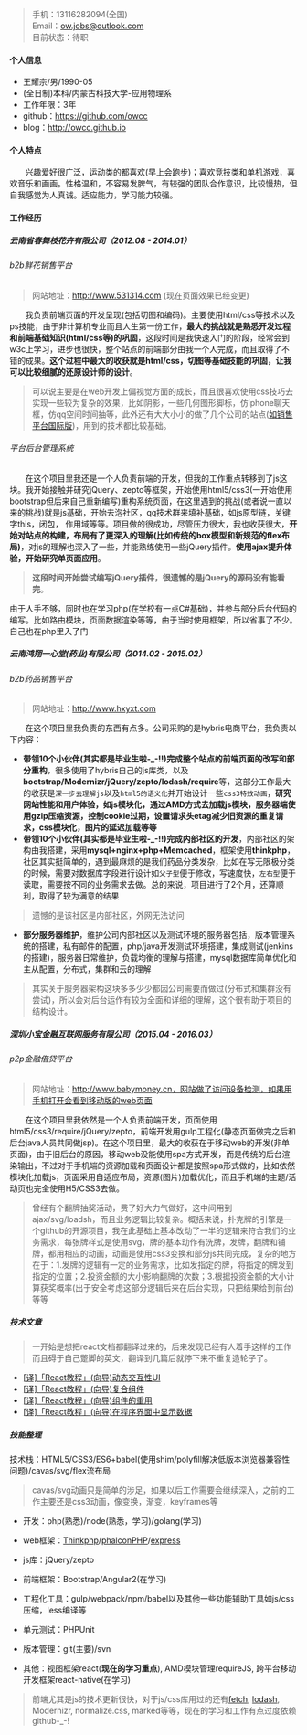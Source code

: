 <!--begin
"title":"我的个人简历",
"subtitle":"A knight of The Republic",
"bgphoto":"#6f0",
"publishtime":"2016/02/15",
"category":"",
"preview":""
end-->

>   手机：13116282094(全国)  
>   Email：ow.jobs@outlook.com  
>   目前状态：待职

#### 个人信息
+ 王耀宗/男/1990-05  
+ (全日制)本科/内蒙古科技大学-应用物理系  
+ 工作年限：3年  
+ github：https://github.com/owcc  
+ blog：http://owcc.github.io  

#### 个人特点

&#160; &#160; &#160; &#160;兴趣爱好很广泛，运动类的都喜欢(早上会跑步)；喜欢竞技类和单机游戏，喜欢音乐和画画。性格温和，不容易发脾气，有较强的团队合作意识，比较慢热，但自我感觉为人真诚。适应能力，学习能力较强。

#### 工作经历

##### 云南省春舞枝花卉有限公司（2012.08 - 2014.01）
###### b2b鲜花销售平台
>   网站地址：http://www.531314.com (现在页面效果已经变更)  

&#160; &#160; &#160; &#160;我负责前端页面的开发呈现(包括切图和编码)。主要使用html/css等技术以及ps技能，由于非计算机专业而且人生第一份工作，**最大的挑战就是熟悉开发过程和前端基础知识(html/css等)的巩固**，这段时间是我快速入门的阶段，经常会到w3c上学习，进步也很快，整个站点的前端部分由我一个人完成，而且取得了不错的成果。**这个过程中最大的收获就是html/css，切图等基础技能的巩固，让我可以比较细腻的还原设计师的设计**。
>   可以说主要是在web开发上偏视觉方面的成长，而且很喜欢使用css技巧去实现一些较为复杂的效果，比如阴影，一些几何图形脚标，仿iphone聊天框，仿qq空间时间抽等，此外还有大大小小的做了几个公司的站点([如销售平台国际版](http://www.flowerexpress.cn))，用到的技术都比较基础。  

###### 平台后台管理系统    

&#160; &#160; &#160; &#160;在这个项目里我还是一个人负责前端的开发，但我的工作重点转移到了js这块。我开始接触并研究jQuery、zepto等框架，开始使用html5/css3(一开始使用bootstrap但后来自己重新编写)重构系统页面，在这里遇到的挑战(或者说一直以来的挑战)就是js基础，开始去泡社区，qq技术群来填补基础，如js原型链，关键字this，闭包， 作用域等等。项目做的很成功，尽管压力很大，我也收获很大，**开始对站点的构建，布局有了更深入的理解(比如传统的box模型和新规范的flex布局)**，对js的理解也深入了一些，并能熟练使用一些jQuery插件。**使用ajax提升体验，开始研究单页面应用**。

>   **这段时间开始尝试编写jQuery插件，很遗憾的是jQuery的源码没有能看完**。

由于人手不够，同时也在学习php(在学校有一点C#基础)，并参与部分后台代码的编写。比如路由模块，页面数据渲染等等，由于当时使用框架，所以省事了不少。自己也在php里入了门

##### 云南鸿翔一心堂(药业)有限公司（2014.02 - 2015.02）
###### b2b药品销售平台
>   网站地址：http://www.hxyxt.com  

&#160; &#160; &#160; &#160;在这个项目里我负责的东西有点多。公司采购的是hybris电商平台，我负责以下内容：

+ **带领10个小伙伴(其实都是毕业生啦-_-!!)完成整个站点的前端页面的改写和部分重构**，很多使用了hybris自己的js库类，以及**bootstrap/Modernizr/jQuery/zepto/lodash/require**等，这部分工作最大的收获是```深一步去理解js```以及```html5的语义化```并开始设计一些```css3特效动画```，**研究网站性能和用户体验，如js模块化，通过AMD方式去加载js模块，服务器端使用gzip压缩资源，控制cookie过期，设置请求头etag减少旧资源的重复请求，css模块化，图片的延迟加载等等**
+ **带领10个小伙伴(其实都是毕业生啦-_-!!)完成内部社区的开发**，内部社区的架构由我搭建，采用**mysql+nginx+php+Memcached**，框架使用**thinkphp**，社区其实挺简单的，遇到最麻烦的是我们药品分类发杂，比如在写无限极分类的时候，需要对数据库字段进行设计如```父子型```便于修改，写速度快，```左右型```便于读取，需要按不同的业务需求去做。总的来说，项目进行了2个月，还算顺利，取得了较为满意的结果

>   遗憾的是该社区是内部社区，外网无法访问

+ **部分服务器维护**，维护公司内部社区以及测试环境的服务器包括，版本管理系统的搭建，私有邮件的配置，php/java开发测试环境搭建，集成测试(jenkins的搭建)，服务器日常维护，负载均衡的理解与搭建，mysql数据库简单优化和主从配置，分布式，集群和云的理解

>   其实关于服务器架构这块多多少少都因公司需要而做过(分布式和集群没有尝试)，所以会对后台运作有较为全面和详细的理解，这个很有助于项目的结构设计。

##### 深圳小宝金融互联网服务有限公司（2015.04 - 2016.03）
###### p2p金融借贷平台
>   网站地址：http://www.babymoney.cn，网站做了访问设备检测，如果用手机打开会看到移动版的web页面

&#160; &#160; &#160; &#160;在这个项目里我依然是一个人负责前端开发，页面使用html5/css3/require/jQuery/zepto，前端开发用gulp工程化(静态页面做完之后和后台java人员共同做jsp)。在这个项目里，最大的收获在于移动web的开发(非单页面)，由于旧后台的原因，移动web没能使用spa方式开发，而是传统的后台渲染输出，不过对于手机端的资源加载和页面设计都是按照spa形式做的，比如依然模块化加载js，页面采用自适应布局，资源(图片)加载优化，而且手机端的主题/活动页也完全使用H5/CSS3去做。

>   曾经有个翻牌抽奖活动，费了好大力气做好，这中间用到ajax/svg/loadsh，而且业务逻辑比较复杂。概括来说，扑克牌的引擎是一个github的开源项目，我在此基础上基本改动了一半的逻辑来符合我们的业务需求，每张牌样式是使用svg，牌的基本动作有洗牌，发牌，翻牌和铺牌，都用相应的动画，动画是使用css3变换和部分js共同完成，复杂的地方在于：1.发牌的逻辑有一定的业务需求，比如发指定的牌，将指定的牌发到指定的位置；2.投资金额的大小影响翻牌的次数；3.根据投资金额的大小计算获奖概率(出于安全考虑这部分逻辑后来在后台实现，只把结果给到前台)等等

##### 技术文章
>   一开始是想把react文档都翻译过来的，后来发现已经有人着手这样的工作而且碍于自己蹩脚的英文，翻译到几篇后就停下来不重复造轮子了。  

+ [[译]「React教程」(向导)动态交互性UI](http://owcc.github.io/?get=react_guide_dynamicui)  
+ [[译]「React教程」(向导)复合组件](http://owcc.github.io/?get=react_guide_multiplecomponents)  
+ [[译]「React教程」(向导)组件的重用](http://owcc.github.io/?get=react_guide_reusablecomponents)  
+ [[译]「React教程」(向导)在程序界面中显示数据](http://owcc.github.io/?get=react_guide_showdate)  

##### 技能整理

技术栈：HTML5/CSS3/ES6+babel(使用shim/polyfill解决低版本浏览器兼容性问题)/cavas/svg/flex流布局

>   cavas/svg动画只是简单的涉足，如果以后工作需要会继续深入，之前的工作主要还是css3动画，像变换，渐变，keyframes等

+ 开发：php(熟悉)/node(熟悉，学习)/golang(学习)
+ web框架：[Thinkphp](http://www.thinkphp.cn)/[phalconPHP](https://phalconphp.com/zh/)/[express](http://www.expressjs.com.cn/)
+ js库：jQuery/zepto
+ 前端框架：Bootstrap/Angular2(在学习)
+ 工程化工具：gulp/webpack/npm/babel以及其他一些功能辅助工具如js/css压缩，less编译等
+ 单元测试：PHPUnit
+ 版本管理：git(主要)/svn

+ 其他：视图框架react(**现在的学习重点**), AMD模块管理requireJS, 跨平台移动开发框架react-native(在学习)

>   前端尤其是js的技术更新很快，对于js/css库用过的还有[fetch](https://github.com/github/fetch), [lodash](https://lodash.com/docs), Modernizr, normalize.css, marked等等，现在的学习和工作有点过度依赖github-_-!




